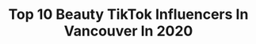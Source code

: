 ---
title: Top 10 Beauty TikTok Influencers In Vancouver In 2020
description: >-
  Find top beauty TikTok influencers in Vancouver in 2020. Most popular hashtags: #funny #canada #beauty #coronavirus.
platform: TikTok
profiles:
  - username: "mandeepgill_fadefactory"
    fullname: >-
      Fade factory surrey
    location: "Canada"
    followers: 21343
    engagement: 295
    commentsToLikes: 0.006123
    id: ck81s0s4qp6r40j78u2tx9yo8
    verified: false
    hashtags: "#notapro, #surreypind, #hairgoals, #naturelove"
  - username: "chinesenaturalhealing"
    fullname: >-
      Aunty Anly 🖐
    location: "Canada"
    followers: 95727
    engagement: 435
    commentsToLikes: 0.040144
    id: ckajk9wtzp9lq0i78zm2o1vvq
    verified: false
    hashtags: "#noodles, #hello, #happycamper, #cute"
  - username: "majakwei"
    fullname: >-
      Maja Kwei
    location: "Canada"
    followers: 20424
    engagement: 185
    commentsToLikes: 0.054391
    id: ck9v8tbhyb3ix0j785kt8ravb
    verified: false
    hashtags: "#hydrafacial, #dailyhabits, #savage, #glowup"
  - username: "monasanghaa"
    fullname: >-
      monasangha
    location: "Canada"
    followers: 2059
    engagement: 494
    commentsToLikes: 0.015048
    id: ckacqmrg71fm50i78qklezgs9
    verified: false
    hashtags: "#amsterdam, #happyholi2020, #sangeetmakeup, #firstlook"
  - username: "nilou.fardd"
    fullname: >-
      Nilou Fard
    location: "Canada"
    followers: 12668
    engagement: 308
    commentsToLikes: 0.042983
    id: ck90r2g2fkumv0j78fnfoaaeh
    verified: false
    hashtags: "#fashion, #relationship, #quarintine, #finalsathome"
  - username: "royafadai"
    fullname: >-
      Roya Fadai
    location: "Canada"
    followers: 52176
    engagement: 795
    commentsToLikes: 0.008346
    id: ck8f7ueg936mf0j784uzvi5si
    verified: false
    hashtags: "#viral, #hoodedeyes, #artclub, #eyelashtutorial"
  - username: "smvch"
    fullname: >-
      Zack🥬🇨🇦
    location: "Canada"
    followers: 12936
    engagement: 1059
    commentsToLikes: 0.026578
    id: ck9f9k5sy76du0j78z5yl3b90
    verified: false
    hashtags: "#hockeycanada, #phoneswap, #funny, #boston"
  - username: "ash_hair_salon"
    fullname: >-
      Ash_hair_salon
    location: "Canada"
    followers: 7256
    engagement: 514
    commentsToLikes: 0.023486
    id: ckahyjhy7zlsn0i78ioe09tza
    verified: false
    hashtags: "#punjabi, #gippygrewal, #baby, #makemefamous"
  - username: "gugankaaur"
    fullname: >-
      gugan kaaur
    location: "Canada"
    followers: 6732
    engagement: 219
    commentsToLikes: 0.020773
    id: ckackeggsb8za0i789qpwr1f6
    verified: false
    hashtags: "#contour, #prophec, #foryoupage, #desigirl"
  - username: "okaycheesecake"
    fullname: >-
      jaz
    location: "Canada"
    followers: 8315
    engagement: 1180
    commentsToLikes: 0.043552
    id: cka0t8mo9ow220i781a2mq8ds
    verified: false
    hashtags: "#friendgroup, #vacation, #myaesthetic, #normalpeople"
---